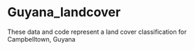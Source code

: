 # Guyana_landcover
These data and code represent a land cover classification for Campbelltown, Guyana
